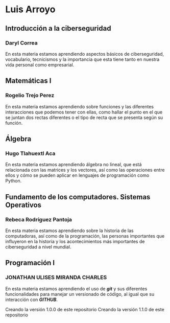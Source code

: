# Luis Arroyo

## Introducción a la ciberseguridad

### Daryl Correa

En esta materia estamos aprendiendo aspectos básicos de ciberseguridad, vocabulario, tecnicismos y la importancia que esta tiene tanto en nuestra vida personal como empresarial.
## Matemáticas I

### Rogelio Trejo Perez

En esta materia estamos aprendiendo sobre funciones y las diferentes interacciones que podemos tener con ellas, como hallar el punto en el que se juntan dos rectas diferentes o el tipo de recta que se presenta según su función. 
## Álgebra
### Hugo Tlahuextl Aca
En esta materia estamos aprendiendo álgebra no lineal, que está relacionada con las matrices y los vectores, así como las operaciones entre ellos y cómo se pueden aplicar en lenguajes de programación como Python.
## Fundamento de los computadores. Sistemas Operativos
### Rebeca Rodríguez Pantoja 
En esta materia estamos aprendiendo sobre la historia de las computadoras, así como de la programación, las personas importantes que influyeron en la historia y los acontecimientos más importantes de ciberseguridad a nivel mundial.
## Programación I
### JONATHAN ULISES MIRANDA CHARLES
En esta materia estamos aprendiendo el uso de **_git_** y sus diferentes funcionalidades para manejar un versionado de código, al igual que su interacción con **_GITHUB_**.

Creando la versión 1.0.0 de este repositorio
Creando la versión 1.1.0 de este repositorio